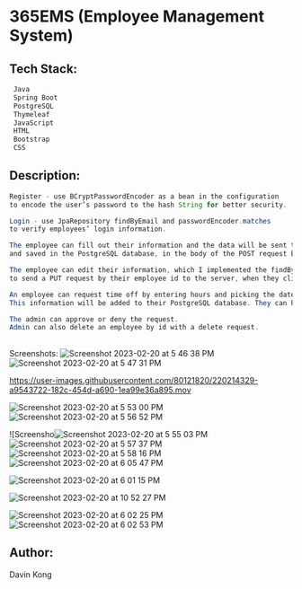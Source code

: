 # 365EMS (Employee Management System)



## Tech Stack:
```bash
 Java
 Spring Boot
 PostgreSQL
 Thymeleaf
 JavaScript
 HTML
 Bootstrap
 CSS

```

## Description:

```Java
Register - use BCryptPasswordEncoder as a bean in the configuration
to encode the user’s password to the hash String for better security.

Login - use JpaRepository findByEmail and passwordEncoder.matches
to verify employees’ login information.

The employee can fill out their information and the data will be sent to the server 
and saved in the PostgreSQL database, in the body of the POST request by clicking the Submit button. 

The employee can edit their information, which I implemented the findById from the JPA repository 
to send a PUT request by their employee id to the server, when they click the save button.

An employee can request time off by entering hours and picking the date. 
This information will be added to their PostgreSQL database. They can have more than one requests.

The admin can approve or deny the request.
Admin can also delete an employee by id with a delete request.

 ```

## 
Screenshots:
![Screenshot 2023-02-20 at 5 46 38 PM](https://user-images.githubusercontent.com/80121820/220214295-a4c371a6-958a-4ff0-888d-c96add157e7f.png)
![Screenshot 2023-02-20 at 5 47 31 PM](https://user-images.githubusercontent.com/80121820/220214304-cbc44326-61ec-4ed0-961b-4892795e9f87.png)


https://user-images.githubusercontent.com/80121820/220214329-a9543722-182c-454d-a690-1ea99e36a895.mov

![Screenshot 2023-02-20 at 5 53 00 PM](https://user-images.githubusercontent.com/80121820/220214574-837ac442-2b66-4c5e-91d2-9f897846c866.png)
![Screenshot 2023-02-20 at 5 56 52 PM](https://user-images.githubusercontent.com/80121820/220214890-705fbda1-46fd-4391-96f1-453b9cd496e8.png)

![Screensho![Screenshot 2023-02-20 at 5 55 03 PM](https://user-images.githubusercontent.com/80121820/220214712-c29bd0e8-50ea-4840-8a15-e3764b11da13.png)
![Screenshot 2023-02-20 at 5 57 37 PM](https://user-images.githubusercontent.com/80121820/220214933-09a14cdc-da50-4971-9baf-c4f5f0a3516d.png)
![Screenshot 2023-02-20 at 5 58 16 PM](https://user-images.githubusercontent.com/80121820/220214984-88fbe117-3fe5-4d6e-b32a-a69eebb95c8f.png)
![Screenshot 2023-02-20 at 6 05 47 PM](https://user-images.githubusercontent.com/80121820/220215553-e58b5204-7068-4572-8820-b771e247b76b.png)

![Screenshot 2023-02-20 at 6 01 15 PM](https://user-images.githubusercontent.com/80121820/220215227-da6c0456-b27e-49ee-a0ad-6b93c1192e57.png)


![Screenshot 2023-02-20 at 10 52 27 PM](https://user-images.githubusercontent.com/80121820/220250878-3a3a1257-b06c-44d3-9231-de44eb11397d.png)



![Screenshot 2023-02-20 at 6 02 25 PM](https://user-images.githubusercontent.com/80121820/220215308-50d256e5-914a-4d29-84a8-752c2c2db6dc.png)
![Screenshot 2023-02-20 at 6 02 53 PM](https://user-images.githubusercontent.com/80121820/220215331-c3a33d53-81a5-43e7-9a04-822432cbea1a.png)

## Author:

Davin Kong
